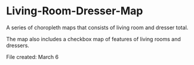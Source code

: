 # Living-Room-Dresser-Map
A series of choropleth maps that consists of living room and dresser total.

The map also includes a checkbox map of features of living rooms and dressers.

File created: March 6